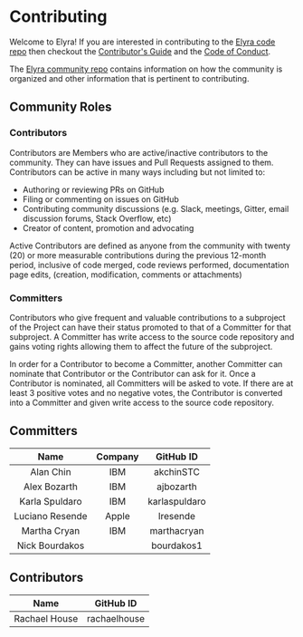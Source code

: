 <!--
{% comment %}
Copyright 2018-2023 Elyra Authors

Licensed under the Apache License, Version 2.0 (the "License");
you may not use this file except in compliance with the License.
You may obtain a copy of the License at

http://www.apache.org/licenses/LICENSE-2.0

Unless required by applicable law or agreed to in writing, software
distributed under the License is distributed on an "AS IS" BASIS,
WITHOUT WARRANTIES OR CONDITIONS OF ANY KIND, either express or implied.
See the License for the specific language governing permissions and
limitations under the License.
{% endcomment %}
-->

# Contributing

Welcome to Elyra! If you are interested in contributing to the [Elyra code repo](README.md)
then checkout the [Contributor's Guide](https://github.com/elyra-ai/community/blob/main/CONTRIBUTING.md) and
the [Code of Conduct](https://github.com/elyra-ai/community/blob/main/CODE_OF_CONDUCT.md).

The [Elyra community repo](https://github.com/elyra-ai/community) contains information on how the community
is organized and other information that is pertinent to contributing.

## Community Roles

### Contributors

Contributors are Members who are active/inactive contributors to the community. They can have issues and Pull Requests assigned to them. Contributors can be active in many ways including but not limited to:

- Authoring or reviewing PRs on GitHub
- Filing or commenting on issues on GitHub
- Contributing community discussions (e.g. Slack, meetings, Gitter, email discussion forums, Stack Overflow, etc)
- Creator of content, promotion and advocating

Active Contributors are defined as anyone from the community with twenty (20) or more measurable contributions
during the previous 12-month period, inclusive of code merged, code reviews performed, documentation page edits,
(creation, modification, comments or attachments)

### Committers

Contributors who give frequent and valuable contributions to a subproject of the Project can have their
status promoted to that of a Committer for that subproject. A Committer has write access to the source code
repository and gains voting rights allowing them to affect the future of the subproject.

In order for a Contributor to become a Committer, another Committer can nominate that Contributor or the Contributor can ask for it.
Once a Contributor is nominated, all Committers will be asked to vote. If there are at least 3 positive votes and no negative
votes, the Contributor is converted into a Committer and given write access to the source code repository.

## Committers

|      Name       | Company |   GitHub ID   |
| :-------------: | :-----: | :-----------: |
|    Alan Chin    |   IBM   |   akchinSTC   |
|  Alex Bozarth   |   IBM   |   ajbozarth   |
| Karla Spuldaro  |   IBM   | karlaspuldaro |
| Luciano Resende |  Apple  |   lresende    |
|  Martha Cryan   |   IBM   |  marthacryan  |
| Nick Bourdakos  |         |  bourdakos1   |

## Contributors

|     Name      |  GitHub ID   |
| :-----------: | :----------: |
| Rachael House | rachaelhouse |
